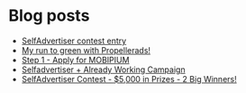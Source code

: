 # Blog posts
<!-- BLOG-POST-LIST:START -->
- [SelfAdvertiser contest entry](https://afflift.com/f/threads/selfadvertiser-contest-entry.10687/)
- [My run to green with Propellerads!](https://afflift.com/f/threads/my-run-to-green-with-propellerads.10440/)
- [Step 1 - Apply for MOBIPIUM](https://afflift.com/f/threads/step-1-apply-for-mobipium.2938/)
- [Selfadvertiser + Already Working Campaign](https://afflift.com/f/threads/selfadvertiser-already-working-campaign.10701/)
- [SelfAdvertiser Contest - $5,000 in Prizes - 2 Big Winners!](https://afflift.com/f/threads/selfadvertiser-contest-5-000-in-prizes-2-big-winners.10651/)
<!-- BLOG-POST-LIST:END -->
